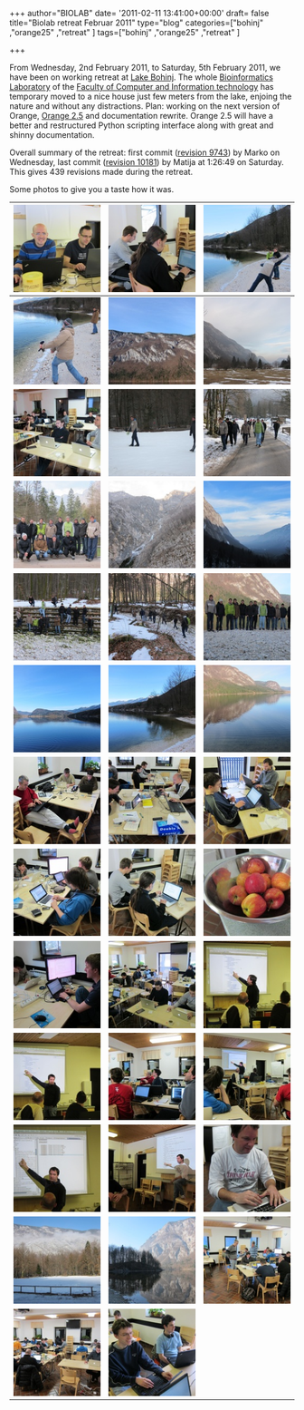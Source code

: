 +++
author="BIOLAB"
date= '2011-02-11 13:41:00+00:00'
draft= false
title="Biolab retreat Februar 2011"
type="blog"
categories=["bohinj" ,"orange25" ,"retreat" ]
tags=["bohinj" ,"orange25" ,"retreat" ]

+++

From Wednesday, 2nd February 2011, to Saturday, 5th February 2011, we have been on working retreat at [Lake Bohinj](http://en.wikipedia.org/wiki/Lake_Bohinj). The whole [Bioinformatics Laboratory](http://www.biolab.si/) of the [Faculty of Computer and Information technology](http://www.fri.uni-lj.si/) has temporary moved to a nice house just few meters from the lake, enjoing the nature and without any distractions. Plan: working on the next version of Orange, [Orange 2.5](http://orange.biolab.si/trac/intertrac/wiki%3AOrange25) and documentation rewrite. Orange 2.5 will have a better and restructured Python scripting interface along with great and shinny documentation.

Overall summary of the retreat: first commit ([revision 9743](http://orange.biolab.si/trac/intertrac/changeset%3A9743)) by Marko on Wednesday, last commit ([revision 10181](http://orange.biolab.si/trac/intertrac/changeset%3A10181)) by Matija at 1:26:49 on Saturday. This gives 439 revisions made during the retreat.

Some photos to give you a taste how it was.


|![](/images/2011/06/24/img_0292_1.jpg__160x160_q95_crop-True_upscale-False.jpg) | ![](/images/2011/06/24/img_0293_1.jpg__160x160_q95_crop-True_upscale-False.jpg) | ![](/images/2011/06/24/img_0360_1.jpg__160x160_q95_crop-True_upscale-False.jpg)|
|---------------------------------------------------------------------------------|---------------------------------------------------------------------------------|---------------------------------------------------------------------------------|
| ![](/images/2011/06/24/img_0364_1.jpg__160x160_q95_crop-True_upscale-False.jpg) | ![](/images/2011/06/24/img_0373_1.jpg__160x160_q95_crop-True_upscale-False.jpg) | ![](/images/2011/06/24/img_0325_1.jpg__160x160_q95_crop-True_upscale-False.jpg) |
| ![](/images/2011/06/24/img_0327_1.jpg__160x160_q95_crop-True_upscale-False.jpg) | ![](/images/2011/06/24/img_0303_1.jpg__160x160_q95_crop-True_upscale-False.jpg)| ![](/images/2011/06/24/img_0304_1.jpg__160x160_q95_crop-True_upscale-False.jpg)|
| ![](/images/2011/06/24/img_0306_1.jpg__160x160_q95_crop-True_upscale-False.jpg) | ![](/images/2011/06/24/img_0322_1.jpg__160x160_q95_crop-True_upscale-False.jpg) | ![](/images/2011/06/24/img_0324_1.jpg__160x160_q95_crop-True_upscale-False.jpg)|
| ![](/images/2011/06/24/img_0338_1.jpg__160x160_q95_crop-True_upscale-False.jpg) | ![](/images/2011/06/24/img_0346_1.jpg__160x160_q95_crop-True_upscale-False.jpg) | ![](/images/2011/06/24/img_0350_1.jpg__160x160_q95_crop-True_upscale-False.jpg)|
| ![](/images/2011/06/24/img_0359_1.jpg__160x160_q95_crop-True_upscale-False.jpg) | ![](/images/2011/06/24/img_0374_1.jpg__160x160_q95_crop-True_upscale-False.jpg) | ![](/images/2011/06/24/img_0375_1.jpg__160x160_q95_crop-True_upscale-False.jpg)|
| ![](/images/2011/06/24/img_0379_1.jpg__160x160_q95_crop-True_upscale-False.jpg) | ![](/images/2011/06/24/img_0381_1.jpg__160x160_q95_crop-True_upscale-False.jpg) | ![](/images/2011/06/24/img_0382_1.jpg__160x160_q95_crop-True_upscale-False.jpg)|
| ![](/images/2011/06/24/img_0383_1.jpg__160x160_q95_crop-True_upscale-False.jpg) | ![](/images/2011/06/24/img_0384_1.jpg__160x160_q95_crop-True_upscale-False.jpg) | ![](/images/2011/06/24/img_0294_1.jpg__160x160_q95_crop-True_upscale-False.jpg)|
| ![](/images/2011/06/24/img_0295_1.jpg__160x160_q95_crop-True_upscale-False.jpg) | ![](/images/2011/06/24/img_0297_1.jpg__160x160_q95_crop-True_upscale-False.jpg) | ![](/images/2011/06/24/img_0388_1.jpg__160x160_q95_crop-True_upscale-False.jpg)|
| ![](/images/2011/06/24/img_0392_1.jpg__160x160_q95_crop-True_upscale-False.jpg) | ![](/images/2011/06/24/img_0394_1.jpg__160x160_q95_crop-True_upscale-False.jpg) | ![](/images/2011/06/24/img_0396_1.jpg__160x160_q95_crop-True_upscale-False.jpg)|
| ![](/images/2011/06/24/img_0400_1.jpg__160x160_q95_crop-True_upscale-False.jpg) | ![](/images/2011/06/24/img_0273_1.jpg__160x160_q95_crop-True_upscale-False.jpg) | ![](/images/2011/06/24/img_0285_1.jpg__160x160_q95_crop-True_upscale-False.jpg)|
| ![](/images/2011/06/24/img_0277_1.jpg__160x160_q95_crop-True_upscale-False.jpg) | ![](/images/2011/06/24/img_0281_1.jpg__160x160_q95_crop-True_upscale-False.jpg) | ![](/images/2011/06/24/img_0284_1.jpg__160x160_q95_crop-True_upscale-False.jpg)|
| ![](/images/2011/06/24/img_0290_1.jpg__160x160_q95_crop-True_upscale-False.jpg) | ![](/images/2011/06/24/img_0291_1.jpg__160x160_q95_crop-True_upscale-False.jpg)
